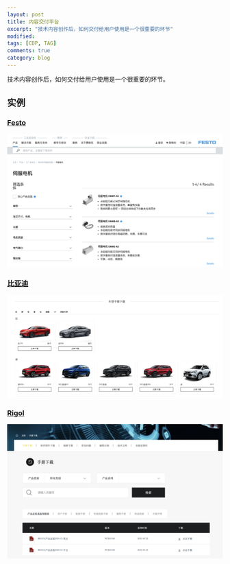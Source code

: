 ```yaml
---
layout: post
title: 内容交付平台
excerpt: "技术内容创作后，如何交付给用户使用是一个很重要的环节"
modified: 
tags: [CDP, TAG]
comments: true
category: blog
---
```




技术内容创作后，如何交付给用户使用是一个很重要的环节。

## 实例

### [Festo](https://www.festo.com.cn/cn/zh/c/products/factory-automation/motors-and-servo-drives/servo-motors-id_pim101/)

![Festo](/assets/blog-images/20211012/festo.png)


### [比亚迪](https://www.bydauto.com.cn/auto/CarManualDownload.html)

![Rigol](/assets/blog-images/20211012/byd.png)

### [Rigol](https://www.rigol.com/supports/manual.html)

![Rigol](/assets/blog-images/20211012/rigol.png)

